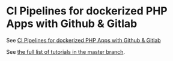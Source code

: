 # CI Pipelines for dockerized PHP Apps with Github & Gitlab
See [CI Pipelines for dockerized PHP Apps with Github & Gitlab](/blog/ci-pipeline-docker-php-gitlab-github/)

See [the full list of tutorials in the master branch](https://github.com/paslandau/docker-php-tutorial#tutorials).
